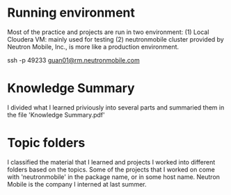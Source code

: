 # Running environment 
Most of the practice and projects are run in two environment:
(1) Local Cloudera VM: mainly used for testing
(2) neutronmobile cluster provided by Neutron Mobile, Inc., is more like a production environment.

ssh -p 49233 guan01@rm.neutronmobile.com

# Knowledge Summary 
I divided what I learned priviously into several parts and summaried them in the file 'Knowledge Summary.pdf'

# Topic folders
I classified the material that I learned and projects I worked into different folders based on the topics.
Some of the projects that I worked on come with 'neutronmobile' in the package name, or in some host name.
Neutron Mobile is the company I interned at last summer.
